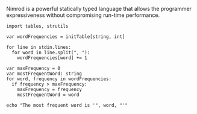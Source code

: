 Nimrod is a powerful statically typed language that allows the programmer expressiveness without compromising run-time performance.

``` nimrod
import tables, strutils

var wordFrequencies = initTable[string, int]

for line in stdin.lines:
  for word in line.split(", "):
    wordFrequencies[word] += 1

var maxFrequency = 0
var mostFrequentWord: string
for word, frequency in wordFrequencies:
  if frequency > maxFrequency:
    maxFrequency = frequency
    mostFrequentWord = word

echo "The most frequent word is '", word, "'"
```